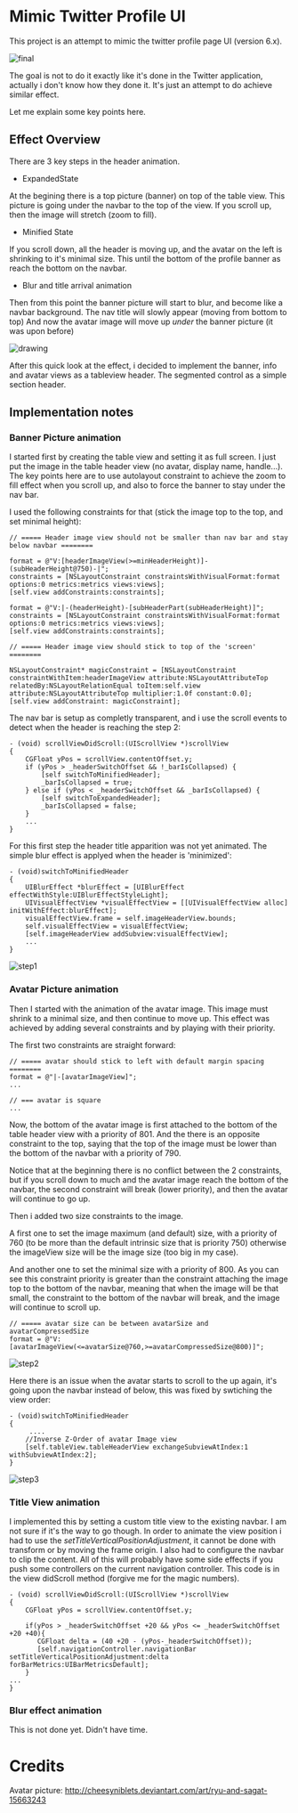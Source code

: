 # Mimic Twitter Profile UI

This project is an attempt to mimic the twitter profile page UI (version 6.x).

![final](doc/capture.gif "Preview")

The goal is not to do it exactly like it's done in the Twitter application, actually i don't know how they done it.
It's just an attempt to do achieve similar effect.

Let me explain some key points here.

## Effect Overview

There are 3 key steps in the header animation.

* ExpandedState

At the begining there is a top picture (banner) on top of the table view. This picture is going under the navbar to the top of the view.
If you scroll up, then the image will stretch (zoom to fill).

* Minified State

If you scroll down, all the header is moving up, and the avatar on the left is shrinking to it's minimal size. This until the bottom of the profile banner as reach the bottom on the navbar.

* Blur and title arrival animation

Then from this point the banner picture will start to blur, and become like a navbar background.
The nav title will slowly appear (moving from bottom to top)
And now the avatar image will move up *under* the banner picture (it was upon before)

![drawing](doc/effect.jpg "effect")

After this quick look at the effect, i decided to implement the banner, info and avatar views as a tableview header. The segmented control as a simple section header.


## Implementation notes

### Banner Picture animation

I started first by creating the table view and setting it as full screen. I just put the image in the table header view (no avatar, display name, handle...).
The key points here are to use autolayout constraint to achieve the zoom to fill effect when you scroll up, and also to force the banner to stay under the nav bar.

I used the following constraints for that (stick the image top to the top, and set minimal height):

    // ===== Header image view should not be smaller than nav bar and stay below navbar ========
    
    format = @"V:[headerImageView(>=minHeaderHeight)]-(subHeaderHeight@750)-|";
    constraints = [NSLayoutConstraint constraintsWithVisualFormat:format options:0 metrics:metrics views:views];
    [self.view addConstraints:constraints];
    
    format = @"V:|-(headerHeight)-[subHeaderPart(subHeaderHeight)]";
    constraints = [NSLayoutConstraint constraintsWithVisualFormat:format options:0 metrics:metrics views:views];
    [self.view addConstraints:constraints];

    // ===== Header image view should stick to top of the 'screen'  ========

    NSLayoutConstraint* magicConstraint = [NSLayoutConstraint constraintWithItem:headerImageView attribute:NSLayoutAttributeTop relatedBy:NSLayoutRelationEqual toItem:self.view attribute:NSLayoutAttributeTop multiplier:1.0f constant:0.0];
    [self.view addConstraint: magicConstraint];


The nav bar is setup as completly transparent, and i use the scroll events to detect when the header is reaching the step 2:


    - (void) scrollViewDidScroll:(UIScrollView *)scrollView
    {
        CGFloat yPos = scrollView.contentOffset.y;
        if (yPos > _headerSwitchOffset && !_barIsCollapsed) {
            [self switchToMinifiedHeader];
            _barIsCollapsed = true;
        } else if (yPos < _headerSwitchOffset && _barIsCollapsed) {
            [self switchToExpandedHeader];
            _barIsCollapsed = false;
        }
        ...
    }

For this first step the header title apparition was not yet animated.
The simple blur effect is applyed when the header is 'minimized':

    - (void)switchToMinifiedHeader
    {
        UIBlurEffect *blurEffect = [UIBlurEffect effectWithStyle:UIBlurEffectStyleLight];
        UIVisualEffectView *visualEffectView = [[UIVisualEffectView alloc] initWithEffect:blurEffect];
        visualEffectView.frame = self.imageHeaderView.bounds;
        self.visualEffectView = visualEffectView;
        [self.imageHeaderView addSubview:visualEffectView];
        ...
    }


![step1](doc/step1s.gif "step1")



### Avatar Picture animation

Then I started with the animation of the avatar image. This image must shrink to a minimal size, and then continue to move up.
This effect was achieved by adding several constraints and by playing with their priority.

The first two constraints are straight forward:

    // ===== avatar should stick to left with default margin spacing  ========
    format = @"|-[avatarImageView]";
    ...
    
    // === avatar is square
    ...


Now, the bottom of the avatar image is first attached to the bottom of the table header view with a priority of 801.
And the there is an opposite constraint to the top, saying that the top of the image must be lower than the bottom of the navbar with a priority of 790.

Notice that at the beginning there is no conflict between the 2 constraints, but if you scroll down to much and the avatar image reach the bottom of the navbar, the second constraint will break (lower priority), and then the avatar will continue to go up.

Then i added two size constraints to the image.

A first one to set the image maximum (and default) size, with a priority of 760 (to be more than the default intrinsic size that is priority 750) otherwise the imageView size will be the image size (too big in my case).

And another one to set the minimal size with a priority of 800. As you can see this constraint priority is greater than the constraint attaching the image top to the bottom of the navbar, meaning that when the image will be that small, the constraint to the bottom of the navbar will break, and the image will continue to scroll up.

    // ===== avatar size can be between avatarSize and avatarCompressedSize
    format = @"V:[avatarImageView(<=avatarSize@760,>=avatarCompressedSize@800)]";


![step2](doc/step2s.gif "step2")


Here there is an issue when the avatar starts to scroll to the up again, it's going upon the navbar instead of below, this was fixed by swtiching the view order:

    - (void)switchToMinifiedHeader
    {
         ....
        //Inverse Z-Order of avatar Image view
        [self.tableView.tableHeaderView exchangeSubviewAtIndex:1 withSubviewAtIndex:2];
    }


![step3](doc/step3.gif "step3")


### Title View animation


I implemented this by setting a custom title view to the existing navbar. I am not sure if it's the way to go though.
In order to animate the view position i had to use the _setTitleVerticalPositionAdjustment_, it cannot be done with transform or by moving the frame origin. I also had to configure the navbar to clip the content. All of this will probably have some side effects if you push some controllers on the current navigation controller.
This code is in the view didScroll method (forgive me for the magic numbers).


    - (void) scrollViewDidScroll:(UIScrollView *)scrollView
    {
        CGFloat yPos = scrollView.contentOffset.y;
    
  	 	if(yPos > _headerSwitchOffset +20 && yPos <= _headerSwitchOffset +20 +40){
 	       CGFloat delta = (40 +20 - (yPos-_headerSwitchOffset));
 	       [self.navigationController.navigationBar setTitleVerticalPositionAdjustment:delta forBarMetrics:UIBarMetricsDefault];      
    	}
    ...
    }


### Blur effect animation

This is not done yet. Didn't have time.


# Credits

Avatar picture:
http://cheesyniblets.deviantart.com/art/ryu-and-sagat-15663243

